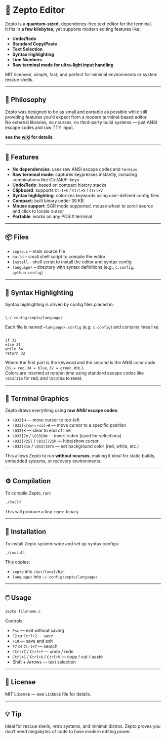 # 🧬 Zepto Editor

Zepto is a **quantum-sized**, dependency-free text editor for the terminal.  
It fits in **a few kilobytes**, yet supports modern editing features like:

- **Undo/Redo**
- **Standard Copy/Paste**
- **Text Selection**
- **Syntax Highlighting**
- **Line Numbers**
- **Raw terminal mode for ultra-light input handling**

MIT licensed, simple, fast, and perfect for minimal environments or system rescue shells.

---

## 🧠 Philosophy

Zepto was designed to be as small and portable as possible while still providing features you'd expect from a modern terminal-based editor.  
No external libraries, no ncurses, no third-party build systems — just ANSI escape codes and raw TTY input.

**see the [wiki](https://github.com/vroby65/zepto/wiki) for details**

---

## 🔧 Features

- **No dependencies**: uses raw ANSI escape codes and `termios`
- **Raw terminal mode**: captures keypresses instantly, including combinations like Ctrl/Alt/F-keys
- **Undo/Redo**: based on compact history stacks
- **Clipboard**: supports `Ctrl+C` / `Ctrl+X` / `Ctrl+V`
- **Syntax highlighting**: colorizes keywords using user-defined config files
- **Compact**: built binary under 30 KB
- **Mouse support**: SGR mode supported. mouse wheel to scroll source and click to locate cursor 
- **Portable**: works on any POSIX terminal

---

## 📦 Files

- `zepto.c` – main source file
- `build` – small shell script to compile the editor
- `install` – shell script to install the editor and syntax config
- `language/` – directory with syntax definitions (e.g., `c.config`, `python.config`)

---

## 🧾 Syntax Highlighting

Syntax highlighting is driven by config files placed in:

```

\~/.config/zepto/language/

```

Each file is named `<language>.config` (e.g. `c.config`) and contains lines like:

```

if 31
else 31
while 34
return 32

````

Where the first part is the keyword and the second is the ANSI color code (`31 = red`, `34 = blue`, `32 = green`, etc.).  
Colors are inserted at render-time using standard escape codes like `\033[31m` for red, and `\033[0m` to reset.

---

## 🎨 Terminal Graphics

Zepto draws everything using **raw ANSI escape codes**:

- `\033[H` — move cursor to top-left
- `\033[<row>;<col>H` — move cursor to a specific position
- `\033[K` — clear to end of line
- `\033[7m` / `\033[0m` — invert video (used for selections)
- `\033[?25l` / `\033[?25h` — hide/show cursor
- `\033[41m` / `\033[107m` — set background color (red, white, etc.)

This allows Zepto to run **without ncurses**, making it ideal for static builds, embedded systems, or recovery environments.

---

## ⚙️ Compilation

To compile Zepto, run:

```bash
./build
````

This will produce a tiny `zepto` binary.

---

## 🧱 Installation

To install Zepto system-wide and set up syntax configs:

```bash
./install
```

This copies:

* `zepto` into `/usr/local/bin`
* `language/` into `~/.config/zepto/language/`

---

## 🖱️ Usage

```bash
zepto filename.c
```

Controls:

* `Esc` — exit without saving
* `F2` or `Ctrl+2` — save
* `F10` — save and exit
* `F7` or `Ctrl+7` — search
* `Ctrl+Z` / `Ctrl+Y` — undo / redo
* `Ctrl+C` / `Ctrl+X` / `Ctrl+V` — copy / cut / paste
* Shift + Arrows — text selection

---

## 🪪 License

MIT License — see `LICENSE` file for details.

---

## 💡 Tip

Ideal for rescue shells, retro systems, and minimal distros.
Zepto proves you don’t need megabytes of code to have modern editing power.
